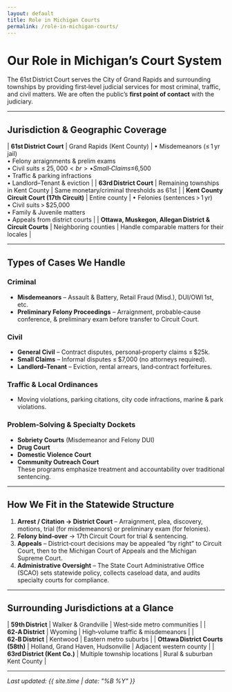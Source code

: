```yaml
---
layout: default
title: Role in Michigan Courts
permalink: /role-in-michigan-courts/
---
```


# Our Role in Michigan’s Court System

The 61st District Court serves the City of Grand Rapids and surrounding townships by providing first‑level judicial services for most criminal, traffic, and civil matters. We are often the public’s **first point of contact** with the judiciary.

---

## Jurisdiction & Geographic Coverage

| **61st District Court** | Grand Rapids (Kent County) | • Misdemeanors (≤ 1 yr jail)<br>• Felony arraignments & prelim exams<br>• Civil suits ≤ $25,000<br>• Small‑Claims ≤ $6,500<br>• Traffic & parking infractions<br>• Landlord–Tenant & eviction |
| **63rd District Court** | Remaining townships in Kent County | Same monetary/​criminal thresholds as 61st |
| **Kent County Circuit Court (17th Circuit)** | Entire county | • Felonies (sentences > 1 yr)<br>• Civil suits > $25,000<br>• Family & Juvenile matters<br>• Appeals from district courts |
| **Ottawa, Muskegon, Allegan District & Circuit Courts** | Neighboring counties | Handle comparable matters for their locales |

---

## Types of Cases We Handle

### Criminal
* **Misdemeanors** – Assault & Battery, Retail Fraud (Misd.), DUI/OWI 1st, etc.  
* **Preliminary Felony Proceedings** – Arraignment, probable‑cause conference, & preliminary exam before transfer to Circuit Court.  

### Civil
* **General Civil** – Contract disputes, personal‑property claims ≤ $25k.  
* **Small Claims** – Informal disputes ≤ $7,000 (no attorneys required).  
* **Landlord–Tenant** – Eviction, rental arrears, land‑contract forfeitures.

### Traffic & Local Ordinances
* Moving violations, parking citations, city code infractions, marine & park violations.

### Problem‑Solving & Specialty Dockets
* **Sobriety Courts** (Misdemeanor and Felony DUI)  
* **Drug Court**  
* **Domestic Violence Court**
* **Community Outreach Court**  
These programs emphasize treatment and accountability over traditional sentencing.

---

## How We Fit in the Statewide Structure
1. **Arrest / Citation → District Court** – Arraignment, plea, discovery, motions, trial (for misdemeanors) or preliminary exam (for felonies).  
2. **Felony bind‑over** → 17th Circuit Court for trial & sentencing.  
3. **Appeals** – District‑court decisions may be appealed “by right” to Circuit Court, then to the Michigan Court of Appeals and the Michigan Supreme Court.  
4. **Administrative Oversight** – The State Court Administrative Office (SCAO) sets statewide policy, collects caseload data, and audits specialty courts for compliance.

---

## Surrounding Jurisdictions at a Glance

| **59th District** | Walker & Grandville | West‑side metro communities |
| **62‑A District** | Wyoming | High‑volume traffic & misdemeanors |
| **62‑B District** | Kentwood | Eastern metro suburbs |
| **Ottawa District Courts (58th)** | Holland, Grand Haven, Hudsonville | Adjacent western county |
| **63rd District (Kent Co.)** | Multiple township locations | Rural & suburban Kent County |

---

*Last updated: {{ site.time | date: "%B %Y" }}*
